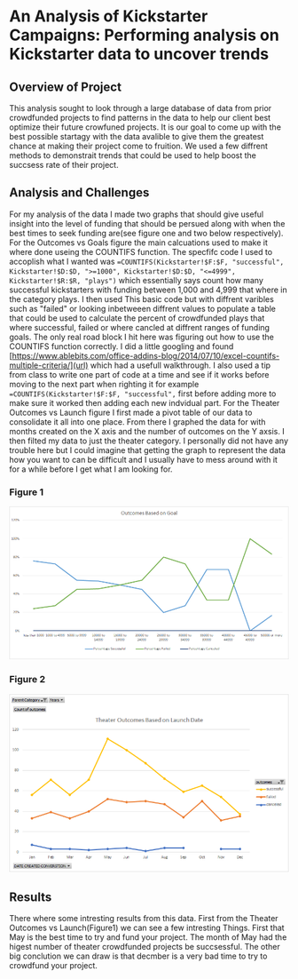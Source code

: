 # An Analysis of Kickstarter Campaigns: Performing analysis on Kickstarter data to uncover trends

## Overview of Project
  This analysis sought to look through a large database of data from prior crowdfunded projects to find patterns in the data to help our client best optimize their future crowfuned projects. It is our goal to come up with the best possible startagy with the data avalible to give them the greatest chance at making their project come to fruition. We used a few diffrent methods to demonstrait trends that could be used to help boost the succsess rate of their project.

## Analysis and Challenges
For my analysis of the data I made two graphs that should give useful insight into the level of funding that should be persued along with when the best times to seek funding are(see figure one and two below respectively). For the Outcomes vs Goals figure the main calcuations used to make it where done useing the COUNTIFS function. The specfifc code  I used to accoplish what I wanted was `=COUNTIFS(Kickstarter!$F:$F, "successful", Kickstarter!$D:$D, ">=1000", Kickstarter!$D:$D, "<=4999", Kickstarter!$R:$R, "plays")` which essentially says count how many successful kickstarters with funding between 1,000 and 4,999 that where in the category plays. I then used This basic code but with diffrent varibles such as "failed" or looking inbetweeen diffrent values to populate a table that could be used to calculate the percent of crowdfunded plays that where successful, failed or where cancled at diffrent ranges of funding goals. The only real road block I hit here was figuring out how to use the COUNTIFS function correctly. I did a little googling and found [https://www.ablebits.com/office-addins-blog/2014/07/10/excel-countifs-multiple-criteria/](url) which had a usefull walkthrough. I also used a tip from class to write one part of code at a time and see if it works before moving to the next part when righting it for example `=COUNTIFS(Kickstarter!$F:$F, "successful",` first before adding more to make sure it worked then adding each new indvidual part. For the Theater Outcomes vs Launch figure I first made a pivot table of our data to consolidate it all into one place. From there I graphed the data for with months created on the X axis and the number of outcomes on the Y axsis. I then filted my data to just the theater category. I personally did not have any trouble here but I could imagine that getting the graph to represent the data how you want to can be difficult and I usually have to mess around with it for a while before I get what I am looking for.
### Figure 1
![figure1](https://github.com/Louis-E-Martin/Kickstarter-analysis/blob/main/resources/Outcomes_vs_Goals.png)
### Figure 2
![figure2](https://github.com/Louis-E-Martin/Kickstarter-analysis/blob/main/resources/Theater_Outcomes_vs_Launch.png)

## Results
There where some intresting results from this data. First from the Theater Outcomes vs Launch(Figure1) we can see a few intresting Things. First that May is the best time to try and fund your project. The month of May had the higest number of theater crowdfunded projects be succsessful. The other big conclution we can draw is that decmber is a very bad time to try to crowdfund your project. 
